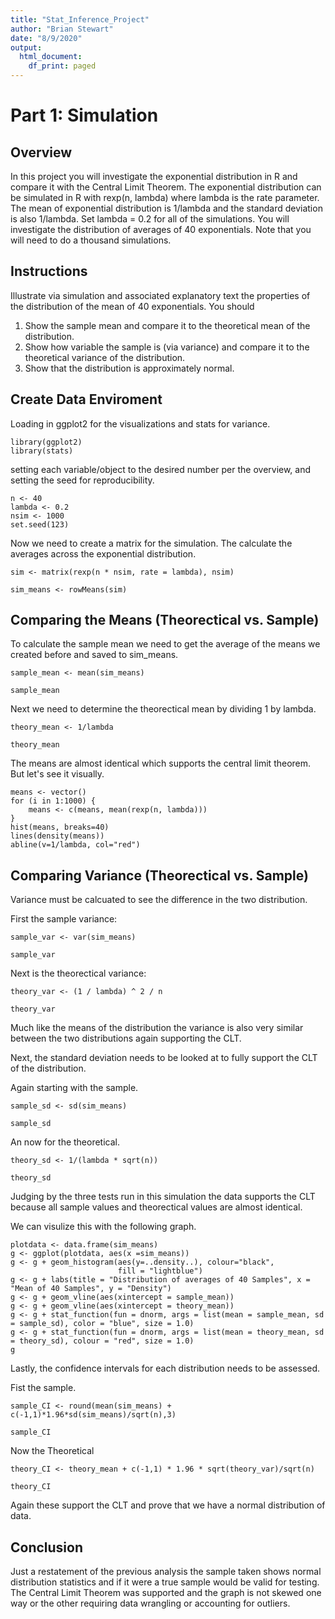```yaml
---
title: "Stat_Inference_Project"
author: "Brian Stewart"
date: "8/9/2020"
output:
  html_document:
    df_print: paged
---
```


# Part 1: Simulation 

## Overview

In this project you will investigate the exponential distribution in R and compare it with the Central Limit Theorem. The exponential distribution can be simulated in R with rexp(n, lambda) where lambda is the rate parameter. The mean of exponential distribution is 1/lambda and the standard deviation is also 1/lambda. Set lambda = 0.2 for all of the simulations. You will investigate the distribution of averages of 40 exponentials. Note that you will need to do a thousand simulations.  

## Instructions

Illustrate via simulation and associated explanatory text the properties of the distribution of the mean of 40 exponentials. You should

1. Show the sample mean and compare it to the theoretical mean of the distribution.
2. Show how variable the sample is (via variance) and compare it to the theoretical variance of the distribution.
3. Show that the distribution is approximately normal.  

## Create Data Enviroment

Loading in ggplot2 for the visualizations and stats for variance.  
```{r}
library(ggplot2)
library(stats)
```

setting each variable/object to the desired number per the overview, and setting the seed for reproducibility.  

```{r}
n <- 40
lambda <- 0.2
nsim <- 1000
set.seed(123)
```

Now we need to create a matrix for the simulation. The calculate the averages across the exponential distribution.   

```{r}
sim <- matrix(rexp(n * nsim, rate = lambda), nsim)

sim_means <- rowMeans(sim)
```


## Comparing the Means (Theorectical vs. Sample)

To calculate the sample mean we need to get the average of the means we created before and saved to sim_means.  

```{r}
sample_mean <- mean(sim_means)

sample_mean
```


Next we need to determine the theorectical mean by dividing 1 by lambda.  

```{r}
theory_mean <- 1/lambda

theory_mean
```

The means are almost identical which supports the central limit theorem. But let's see it visually.  

```{r}
means <- vector()
for (i in 1:1000) {
    means <- c(means, mean(rexp(n, lambda)))
}
hist(means, breaks=40)
lines(density(means))
abline(v=1/lambda, col="red")
```


## Comparing Variance (Theorectical vs. Sample)  

Variance must be calcuated to see the difference in the two distribution.  

First the sample variance:  

```{r}
sample_var <- var(sim_means)

sample_var
```


Next is the theorectical variance:  

```{r}
theory_var <- (1 / lambda) ^ 2 / n

theory_var
```

Much like the means of the distribution the variance is also very similar between the two distributions again supporting the CLT.  

Next, the standard deviation needs to be looked at to fully support the CLT of the distribution.  

Again starting with the sample.  

```{r}
sample_sd <- sd(sim_means)

sample_sd
```


An now for the theoretical.  

```{r}
theory_sd <- 1/(lambda * sqrt(n))

theory_sd
```

Judging by the three tests run in this simulation the data supports the CLT because all sample values and theorectical values are almost identical.  


We can visulize this with the following graph.  
```{r}
plotdata <- data.frame(sim_means)
g <- ggplot(plotdata, aes(x =sim_means))
g <- g + geom_histogram(aes(y=..density..), colour="black",
                        fill = "lightblue")
g <- g + labs(title = "Distribution of averages of 40 Samples", x = "Mean of 40 Samples", y = "Density")
g <- g + geom_vline(aes(xintercept = sample_mean))
g <- g + geom_vline(aes(xintercept = theory_mean))
g <- g + stat_function(fun = dnorm, args = list(mean = sample_mean, sd = sample_sd), color = "blue", size = 1.0)
g <- g + stat_function(fun = dnorm, args = list(mean = theory_mean, sd = theory_sd), colour = "red", size = 1.0)
g
```



Lastly, the confidence intervals for each distribution needs to be assessed.  

Fist the sample.  
```{r}
sample_CI <- round(mean(sim_means) + c(-1,1)*1.96*sd(sim_means)/sqrt(n),3)

sample_CI
```

Now the Theoretical
```{r}
theory_CI <- theory_mean + c(-1,1) * 1.96 * sqrt(theory_var)/sqrt(n)

theory_CI
```


Again these support the CLT and prove that we have a normal distribution of data.  

## Conclusion
Just a restatement of the previous analysis the sample taken shows normal distribution statistics and if it were a true sample would be valid for testing. The Central Limit Theorem was supported and the graph is not skewed one way or the other requiring data wrangling or accounting for outliers.